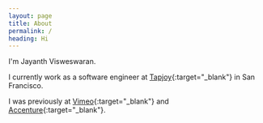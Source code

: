 ```yaml
---
layout: page
title: About
permalink: /
heading: Hi
---
```


I'm Jayanth Visweswaran.

I currently work as a software engineer at [Tapjoy][tapjoy]{:target="_blank"} in San Francisco.

I was previously at [Vimeo][vimeo]{:target="_blank"} and [Accenture][accenture]{:target="_blank"}.

[tapjoy]: https://home.tapjoy.com/
[vimeo]: https://vimeo.com/goose42
[accenture]: https://www.accenture.com/

